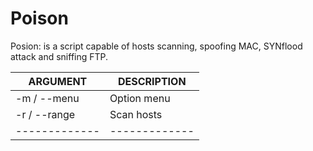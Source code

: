 # Poison

Posion: is a script capable of hosts scanning, spoofing MAC, SYNflood attack and sniffing FTP.

| ARGUMENT | DESCRIPTION |
| ------------- | ------------- |
| -m / --menu | Option menu  |
| -r / --range  | Scan hosts  |
| ------------- | ------------- |
